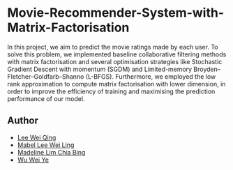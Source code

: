# Movie-Recommender-System-with-Matrix-Factorisation

In this project, we aim to predict the movie ratings made by each user. To solve this problem, we implemented baseline collaborative filtering methods with matrix factorisation and several optimisation strategies like Stochastic Gradient Descent with momentum (SGDM) and Limited-memory Broyden–Fletcher–Goldfarb–Shanno (L-BFGS). Furthermore, we employed the low rank approximation to compute matrix factorisation with lower dimension, in order to improve the efficiency of training and maximising the prediction performance of our model. 

## Author
- <a href="https://github.com/leeweiqing" target="_blank">Lee Wei Qing</a>
- <a href="https://github.com/mabel1610" target="_blank">Mabel Lee Wei Ling</a>
- <a href="https://github.com/madelinelimm" target="_blank">Madeline Lim Chia Bing</a>
- <a href="https://github.com/TeddYE" target="_blank">Wu Wei Ye</a>

